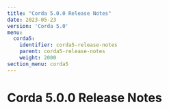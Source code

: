 ```yaml
---
title: "Corda 5.0.0 Release Notes"
date: 2023-05-23
version: 'Corda 5.0'
menu:
  corda5:
    identifier: corda5-release-notes
    parent: corda5-release-notes
    weight: 2000
section_menu: corda5
---
```

# Corda 5.0.0 Release Notes
